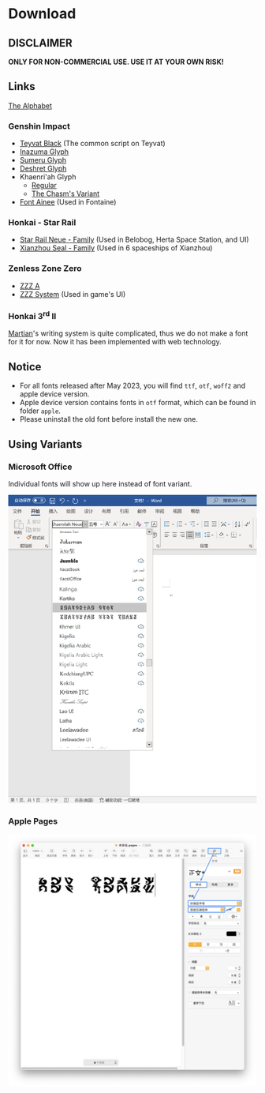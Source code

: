 # Download

## DISCLAIMER

**ONLY FOR NON-COMMERCIAL USE. USE IT AT YOUR OWN RISK!**

## Links

[The Alphabet](https://github.com/SpeedyOrc-C/HoYo-Glyphs/releases/tag/Alphabet-20240327)

### Genshin Impact

- [Teyvat Black](https://github.com/SpeedyOrc-C/HoYo-Glyphs/releases/tag/teyvat-black-1.003) (The common script on Teyvat)
- [Inazuma Glyph](font/genshin-impact/inazuma/InazumaNeue-Regular-1.000.otf)
- [Sumeru Glyph](font/genshin-impact/sumeru/SumeruNeue-Regular-0.007.otf)
- [Deshret Glyph](font/genshin-impact/deshret/DeshretNeue-Regular-1.002.otf)
- Khaenri'ah Glyph
  - [Regular](font/genshin-impact/khaenriah/KhaenriahNeue-Regular-2.000.otf)
  - [The Chasm's Variant](font/genshin-impact/khaenriah/KhaenriahNeue-Chasm-2.000.otf)
- [Font Ainee](https://github.com/SpeedyOrc-C/HoYo-Glyphs/releases/tag/font-ainee-1.000) (Used in Fontaine)

### Honkai - Star Rail

- [Star Rail Neue - Family](https://github.com/SpeedyOrc-C/Hoyo-Glyphs/releases/tag/star-rail-neue-1.100) (Used in Belobog, Herta Space Station, and UI)
- [Xianzhou Seal - Family](https://github.com/SpeedyOrc-C/HoYo-Glyphs/releases/tag/xianzhou-seal-1.000) (Used in 6 spaceships of Xianzhou)

### Zenless Zone Zero

- [ZZZ A](https://github.com/SpeedyOrc-C/HoYo-Glyphs/releases/tag/zzz-a-1.000)
- [ZZZ System](https://github.com/SpeedyOrc-C/HoYo-Glyphs/releases/tag/zzz-system-1.000) (Used in game's UI)

### Honkai 3<sup>rd</sup> II

[Martian](https://github.com/SpeedyOrc-C/Honkai-3rd-II-Martian)'s
writing system is quite complicated, thus we do not make a font for it for now. Now it has been implemented with web technology.
## Notice

* For all fonts released after May 2023, you will find `ttf`, `otf`, `woff2` and apple device version.
* Apple device version contains fonts in `otf` format, which can be found in folder `apple`.
* Please uninstall the old font before install the new one.

## Using Variants

### Microsoft Office

Individual fonts will show up here instead of font variant.

![Using font variant in Microsoft Pages](font-variant-in-ms-office.png)

### Apple Pages

![Using font variant in Apple Pages](font-variant-in-pages.png)

